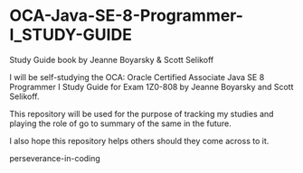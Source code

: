 # OCA-Java-SE-8-Programmer-I_STUDY-GUIDE
Study Guide book by Jeanne Boyarsky &amp; Scott Selikoff

I will be self-studying the OCA: Oracle Certified Associate Java SE 8 Programmer I Study Guide 
  for Exam 1Z0-808 
   by Jeanne Boyarsky and Scott Selikoff.

This repository will be used for the purpose of tracking my studies and playing the role of go to summary
  of the same in the future.
  
I also hope this repository helps others should they come across to it.

perseverance-in-coding

